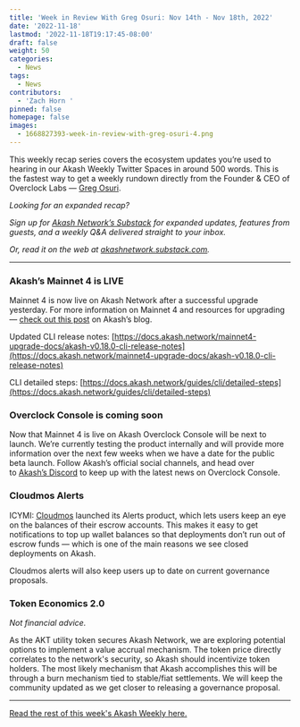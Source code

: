 ```yaml
---
title: 'Week in Review With Greg Osuri: Nov 14th - Nov 18th, 2022'
date: '2022-11-18'
lastmod: '2022-11-18T19:17:45-08:00'
draft: false
weight: 50
categories:
  - News
tags:
  - News
contributors:
  - 'Zach Horn '
pinned: false
homepage: false
images:
  - 1668827393-week-in-review-with-greg-osuri-4.png
---
```

This weekly recap series covers the ecosystem updates you’re used to hearing in our Akash Weekly Twitter Spaces in around 500 words. This is the fastest way to get a weekly rundown directly from the Founder & CEO of Overclock Labs — [Greg Osuri](https://twitter.com/gregosuri).

_Looking for an expanded recap?_

_Sign up for_ [_Akash Network’s Substack_](http://akashnetwork.substack.com/) _for expanded updates, features from guests, and a weekly Q&A delivered straight to your inbox._

_Or, read it on the web at_ [_akashnetwork.substack.com_](http://akashnetwork.substack.com/)_._

* * *

### Akash’s Mainnet 4 is LIVE

Mainnet 4 is now live on Akash Network after a successful upgrade yesterday. For more information on Mainnet 4 and resources for upgrading — [check out this post](https://akash.network/blog/mainnet-4-upgrade-timing-resources-and-more) on Akash’s blog.

Updated CLI release notes: [https://docs.akash.network/mainnet4-upgrade-docs/akash-v0.18.0-cli-release-notes](https://docs.akash.network/mainnet4-upgrade-docs/akash-v0.18.0-cli-release-notes)

CLI detailed steps: [https://docs.akash.network/guides/cli/detailed-steps](https://docs.akash.network/guides/cli/detailed-steps)

### Overclock Console is coming soon

Now that Mainnet 4 is live on Akash Overclock Console will be next to launch. We’re currently testing the product internally and will provide more information over the next few weeks when we have a date for the public beta launch. Follow Akash’s official social channels, and head over to [Akash’s Discord](https://discord.com/invite/akash) to keep up with the latest news on Overclock Console.

### Cloudmos Alerts

ICYMI: [Cloudmos](https://cloudmos.io/) launched its Alerts product, which lets users keep an eye on the balances of their escrow accounts. This makes it easy to get notifications to top up wallet balances so that deployments don’t run out of escrow funds — which is one of the main reasons we see closed deployments on Akash.

Cloudmos alerts will also keep users up to date on current governance proposals.

### Token Economics 2.0

_Not financial advice._

As the AKT utility token secures Akash Network, we are exploring potential options to implement a value accrual mechanism. The token price directly correlates to the network's security, so Akash should incentivize token holders. The most likely mechanism that Akash accomplishes this will be through a burn mechanism tied to stable/fiat settlements. We will keep the community updated as we get closer to releasing a governance proposal.

* * *

[Read the rest of this week's Akash Weekly here.](https://open.substack.com/pub/akashnetwork/p/akash-weekly-mantra?r=1ov19w&utm_campaign=post&utm_medium=web)